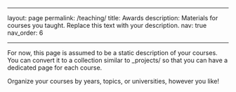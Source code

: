 ---
layout: page
permalink: /teaching/
title: Awards
description: Materials for courses you taught. Replace this text with your description.
nav: true
nav_order: 6

 ---
 For now, this page is assumed to be a static description of your courses. You can convert it to a collection similar to _projects/ so that you can have a dedicated page for each course.

Organize your courses by years, topics, or universities, however you like!
